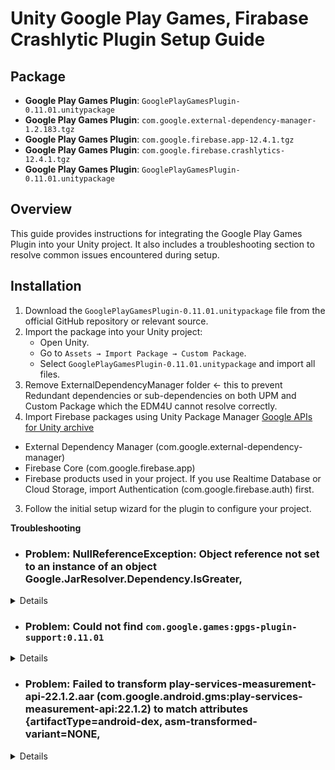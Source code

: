 
# Unity Google Play Games, Firabase Crashlytic Plugin Setup Guide

## Package
- **Google Play Games Plugin**: `GooglePlayGamesPlugin-0.11.01.unitypackage`
- **Google Play Games Plugin**: `com.google.external-dependency-manager-1.2.183.tgz`
- **Google Play Games Plugin**: `com.google.firebase.app-12.4.1.tgz`
- **Google Play Games Plugin**: `com.google.firebase.crashlytics-12.4.1.tgz`
- **Google Play Games Plugin**: `GooglePlayGamesPlugin-0.11.01.unitypackage`

## Overview
This guide provides instructions for integrating the Google Play Games Plugin into your Unity project. It also includes a troubleshooting section to resolve common issues encountered during setup.

## Installation
1. Download the `GooglePlayGamesPlugin-0.11.01.unitypackage` file from the official GitHub repository or relevant source.
2. Import the package into your Unity project:
   - Open Unity.
   - Go to `Assets → Import Package → Custom Package`.
   - Select `GooglePlayGamesPlugin-0.11.01.unitypackage` and import all files.
3. Remove ExternalDependencyManager folder <- this to prevent Redundant dependencies or sub-dependencies on both UPM and Custom Package which the EDM4U cannot resolve correctly.
4. Import Firebase packages using Unity Package Manager [Google APIs for Unity archive]([https://awesomeopensource.com/project/elangosundar/awesome-README-templates](https://developers.google.com/unity/archive))
 - External Dependency Manager (com.google.external-dependency-manager)
 - Firebase Core (com.google.firebase.app)
 - Firebase products used in your project. If you use Realtime Database or Cloud Storage, import Authentication (com.google.firebase.auth) first.

3. Follow the initial setup wizard for the plugin to configure your project.



<summary><strong>Troubleshooting</strong></summary>


- ### Problem: NullReferenceException: Object reference not set to an instance of an object Google.JarResolver.Dependency.IsGreater,
<details>
**Symptoms**: Redundant dependencies or sub-dependencies on both UPM and Custom Package which the EDM4U cannot resolve correctly.

**Solution**:  
Apparently the issue was UPM registry

1. Move to Min API 24 and target Highest possible API
2. I removed the UPM package
3. Removed the ExternalDependencyManager folder
4. Installed EDM4U 1.2.183 from unity package found here
5. Assets -> Refresh
   External Dependency Manager appeared but didn't showed the resolver
6. Assets -> External Dependency Manager -> Version Handler -> Update
   He found an obsolete file, I applied what he proposed.
7. Android resolver appear in External Dependency Manager
8. Force resolve suceed instantly (good sign that it works)
Build succeed
   
</details>


- ### Problem: Could not find `com.google.games:gpgs-plugin-support:0.11.01`
<details>
**Symptoms**: During Android dependency resolution, Unity reports that it cannot locate the required files.

**Solution**:  
1. Open the file:  
   `Assets/GooglePlayGames/com.google.play.games/Editor/GooglePlayGamesPluginDependencies.xml`

2. Locate the following line:  
   <repository>Packages/com.google.play.games/Editor/m2repository</repository>

3. Replace it with:
   <repository>Assets/GooglePlayGames/com.google.play.games/Editor/m2repository</repository>

4. Save and close the file.

5. In Unity, click:
Assets → External Dependency Manager → Android Resolver → Force Resolve

6. Raise your hands and thank the Almighty – you're done! 🎉

</details>



- ### Problem: Failed to transform play-services-measurement-api-22.1.2.aar (com.google.android.gms:play-services-measurement-api:22.1.2) to match attributes {artifactType=android-dex, asm-transformed-variant=NONE,

<details>
**Symptoms**: Minimum SDK is too low

**Solution**:  
1. Project Settings > Player Minimum API Level:
   Change into API Level 28

</details>
